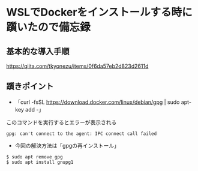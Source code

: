 # WSLでDockerをインストールする時に躓いたので備忘録

## 基本的な導入手順

https://qiita.com/tkyonezu/items/0f6da57eb2d823d2611d


## 躓きポイント
- 「curl -fsSL https://download.docker.com/linux/debian/gpg | sudo apt-key add -」

このコマンドを実行するとエラーが表示される
```
gpg: can't connect to the agent: IPC connect call failed
```

- 今回の解決方法は「gpgの再インストール」
```
$ sudo apt remove gpg
$ sudo apt install gnupg1
```
